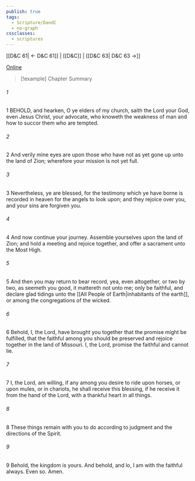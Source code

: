 ```yaml
---
publish: true
tags:
  - Scripture/DandC
  - no-graph
cssclasses:
  - scriptures
---
```

[[D&C 61| ← D&C 61]] | [[D&C]] | [[D&C 63| D&C 63 →]]

[Online](https://churchofjesuschrist.org/study/scriptures/dc-testament/dc/62?lang=eng)

>[!example] Chapter Summary
>
###### 1
1 BEHOLD, and hearken, O ye elders of my church, saith the Lord your God, even Jesus Christ, your advocate, who knoweth the weakness of man and how to succor them who are tempted.
###### 2
2 And verily mine eyes are upon those who have not as yet gone up unto the land of Zion; wherefore your mission is not yet full.
###### 3
3 Nevertheless, ye are blessed, for the testimony which ye have borne is recorded in heaven for the angels to look upon; and they rejoice over you, and your sins are forgiven you.
###### 4
4 And now continue your journey. Assemble yourselves upon the land of Zion; and hold a meeting and rejoice together, and offer a sacrament unto the Most High.
###### 5
5 And then you may return to bear record, yea, even altogether, or two by two, as seemeth you good, it mattereth not unto me; only be faithful, and declare glad tidings unto the [[All People of Earth|inhabitants of the earth]], or among the congregations of the wicked.
###### 6
6 Behold, I, the Lord, have brought you together that the promise might be fulfilled, that the faithful among you should be preserved and rejoice together in the land of Missouri. I, the Lord, promise the faithful and cannot lie.
###### 7
7 I, the Lord, am willing, if any among you desire to ride upon horses, or upon mules, or in chariots, he shall receive this blessing, if he receive it from the hand of the Lord, with a thankful heart in all things.
###### 8
8 These things remain with you to do according to judgment and the directions of the Spirit.
###### 9
9 Behold, the kingdom is yours. And behold, and lo, I am with the faithful always. Even so. Amen.




